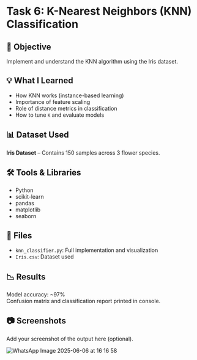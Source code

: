 # Task 6: K-Nearest Neighbors (KNN) Classification

## 📌 Objective
Implement and understand the KNN algorithm using the Iris dataset.

## 💡 What I Learned
- How KNN works (instance-based learning)
- Importance of feature scaling
- Role of distance metrics in classification
- How to tune `K` and evaluate models

## 📊 Dataset Used
**Iris Dataset** – Contains 150 samples across 3 flower species.

## 🛠 Tools & Libraries
- Python
- scikit-learn
- pandas
- matplotlib
- seaborn

## 📁 Files
- `knn_classifier.py`: Full implementation and visualization
- `Iris.csv`: Dataset used

## 📉 Results
Model accuracy: ~97%  
Confusion matrix and classification report printed in console.

## 📷 Screenshots
Add your screenshot of the output here (optional).

![WhatsApp Image 2025-06-06 at 16 16 58](https://github.com/user-attachments/assets/91b2876f-50c9-47e0-96aa-ea31a10044e2)

